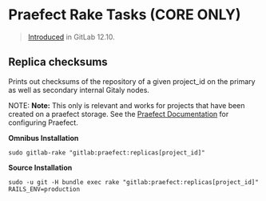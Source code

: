 # Praefect Rake Tasks **(CORE ONLY)**

> [Introduced]( https://gitlab.com/gitlab-org/gitlab/-/merge_requests/28369) in GitLab 12.10.

## Replica checksums

Prints out checksums of the repository of a given project_id on the primary as well as secondary internal Gitaly nodes.

NOTE: **Note:**
This only is relevant and works for projects that have been created on a praefect storage. See the [Praefect Documentation](../gitaly/praefect.md) for configuring Praefect.

**Omnibus Installation**

```shell
sudo gitlab-rake "gitlab:praefect:replicas[project_id]"
```

**Source Installation**

```shell
sudo -u git -H bundle exec rake "gitlab:praefect:replicas[project_id]" RAILS_ENV=production
```
